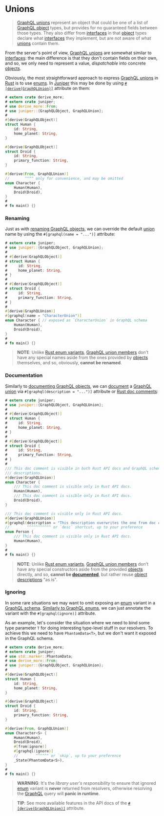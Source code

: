 Unions
======

> [GraphQL unions][0] represent an object that could be one of a list of [GraphQL object][10] types, but provides for no guaranteed fields between those types. They also differ from [interfaces][12] in that [object][10] types declare what [interfaces][12] they implement, but are not aware of what [unions][0] contain them.

From the server's point of view, [GraphQL unions][0] are somewhat similar to [interfaces][12]: the main difference is that they don't contain fields on their own, and so, we only need to represent a value, _dispatchable_ into concrete [objects][10].

Obviously, the most straightforward approach to express [GraphQL unions][0] in [Rust] is to use [enums][22]. In [Juniper] this may be done by using [`#[derive(GraphQLUnion)]`][2] attribute on them:
```rust
# extern crate derive_more;
# extern crate juniper;
# use derive_more::From;
# use juniper::{GraphQLObject, GraphQLUnion};
# 
#[derive(GraphQLObject)]
struct Human {
    id: String,
    home_planet: String,
}

#[derive(GraphQLObject)]
struct Droid {
    id: String,
    primary_function: String,
}

#[derive(From, GraphQLUnion)]
//       ^^^^ only for convenience, and may be omitted
enum Character {
    Human(Human),
    Droid(Droid),
}
#
# fn main() {}
```


### Renaming

Just as with [renaming GraphQL objects](objects/index.md#renaming), we can override the default [union][0] name by using the `#[graphql(name = "...")]` attribute:
```rust
# extern crate juniper;
# use juniper::{GraphQLObject, GraphQLUnion};
# 
# #[derive(GraphQLObject)]
# struct Human {
#     id: String,
#     home_planet: String,
# }
#
# #[derive(GraphQLObject)]
# struct Droid {
#     id: String,
#     primary_function: String,
# }
#
#[derive(GraphQLUnion)]
#[graphql(name = "CharacterUnion")]
enum Character { // exposed as `CharacterUnion` in GraphQL schema
    Human(Human),
    Droid(Droid),
}
#
# fn main() {}
```
> **NOTE**: Unlike [Rust enum variants][22], [GraphQL union members][0] don't have any special names aside from the ones provided by [objects][10] themselves, and so, obviously, **cannot be renamed**.


### Documentation

Similarly to [documenting GraphQL objects](objects/index.md#documentation), we can [document][7] a [GraphQL union][0] via `#[graphql(description = "...")]` attribute or [Rust doc comments][6]:
```rust
# extern crate juniper;
# use juniper::{GraphQLObject, GraphQLUnion};
# 
# #[derive(GraphQLObject)]
# struct Human {
#     id: String,
#     home_planet: String,
# }
#
# #[derive(GraphQLObject)]
# struct Droid {
#     id: String,
#     primary_function: String,
# }
#
/// This doc comment is visible in both Rust API docs and GraphQL schema 
/// descriptions.
#[derive(GraphQLUnion)]
enum Character {
    /// This doc comment is visible only in Rust API docs.
    Human(Human),
    /// This doc comment is visible only in Rust API docs.
    Droid(Droid),
}

/// This doc comment is visible only in Rust API docs.
#[derive(GraphQLUnion)]
#[graphql(description = "This description overwrites the one from doc comment.")]
//        ^^^^^^^^^^^ or `desc` shortcut, up to your preference
enum Person {
    /// This doc comment is visible only in Rust API docs.
    Human(Human),
}
#
# fn main() {}
```
> **NOTE**: Unlike [Rust enum variants][22], [GraphQL union members][0] don't have any special constructors aside from the provided [objects][10] directly, and so, **cannot be [documented][7]**, but rather reuse [object descriptions][7] "as is".


### Ignoring

In some rare situations we may want to omit exposing an [enum][22] variant in a [GraphQL schema][1]. [Similarly to GraphQL enums](enums.md#ignoring), we can just annotate the variant with the `#[graphql(ignore)]` attribute.

As an example, let's consider the situation where we need to bind some type parameter `T` for doing interesting type-level stuff in our resolvers. To achieve this we need to have `PhantomData<T>`, but we don't want it exposed in the GraphQL schema.

```rust
# extern crate derive_more;
# extern crate juniper;
# use std::marker::PhantomData;
# use derive_more::From;
# use juniper::{GraphQLObject, GraphQLUnion};
#
#[derive(GraphQLObject)]
struct Human {
    id: String,
    home_planet: String,
}

#[derive(GraphQLObject)]
struct Droid {
    id: String,
    primary_function: String,
}

#[derive(From, GraphQLUnion)]
enum Character<S> {
    Human(Human),
    Droid(Droid),
    #[from(ignore)]
    #[graphql(ignore)]  
    //        ^^^^^^ or `skip`, up to your preference
    _State(PhantomData<S>),
}
#
# fn main() {}
```
> **WARNING**: It's the _library user's responsibility_ to ensure that ignored [enum][22] variant is **never** returned from resolvers, otherwise resolving the [GraphQL] query will **panic in runtime**.

> **TIP**: See more available features in the API docs of the [`#[derive(GraphQLUnion)]`][2] attribute.




[GraphQL]: https://graphql.org
[Juniper]: https://docs.rs/juniper
[Rust]: https://www.rust-lang.org

[0]: https://spec.graphql.org/October2021#sec-Unions
[1]: https://graphql.org/learn/schema
[2]: https://docs.rs/juniper/0.17.0/juniper/derive.GraphQLUnion.html
[6]: https://doc.rust-lang.org/reference/comments.html#doc-comments
[7]: https://spec.graphql.org/October2021#sec-Descriptions
[10]: https://spec.graphql.org/October2021#sec-Objects
[11]: https://spec.graphql.org/October2021#sec-Enums
[12]: https://spec.graphql.org/October2021#sec-Interfaces
[22]: https://doc.rust-lang.org/reference/items/enumerations.html#enumerations
